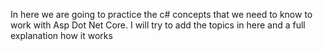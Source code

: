 In here we are going to practice the c# concepts that we need to know to work with Asp Dot Net Core. I will try to add the topics in here and a full explanation how it works

